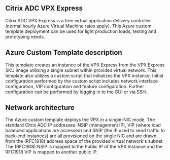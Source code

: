 ## Citrix ADC VPX Express
Citrix ADC VPX Express is a free virtual application delivery controller (normal hourly Azure Virtual Machine rates apply). This Azure custom template deployment can be used for light production loads, testing and prototyping needs.


## Azure Custom Template description
This template creates an instance of the VPX Express from the VPX Express SKU image utilising a single subnet within provided virtual network. This template also utilizes a custom script that initializes the VPX instance. Initial configuration performed by the custom script includes network interface configuration, VIP configuration and feature configuration. Further configuration can be performed by logging in to the GUI or via SSH.

## Network architecture
The Azure custom template deploys the VPX in a single-NIC mode. The standard Citrix ADC IP addresses: NSIP (management IP), VIP (where load balanced applications are accessed) and SNIP (the IP used to send traffic to back-end instances) are all provisioned on the single NIC and are drawn from the (RFC1918) address space of the provided virtual network's subnet.  The (RFC1918) NSIP is mapped to the Public IP of the VPX Instance and the RFC1918 VIP is mapped to another public IP.

